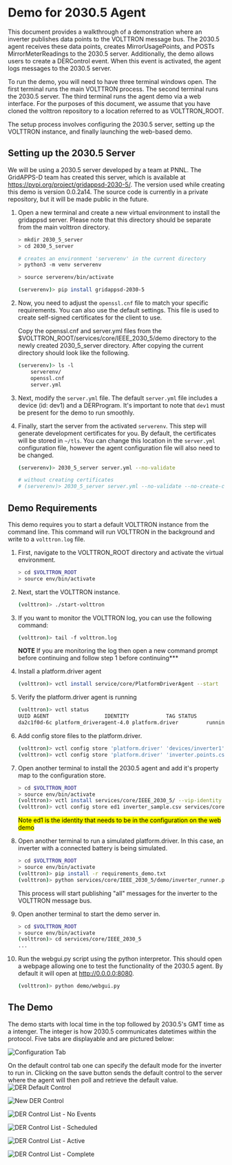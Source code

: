 
# Demo for 2030.5 Agent #

This document provides a walkthrough of a demonstration where an inverter publishes data points
to the VOLTTRON message bus. The 2030.5 agent receives these data points, creates MirrorUsagePoints,
and POSTs MirrorMeterReadings to the 2030.5 server. Additionally, the demo allows users to create a
DERControl event. When this event is activated, the agent logs messages to the 2030.5 server.

To run the demo, you will need to have three terminal windows open. The first terminal runs the main
VOLTTRON process. The second terminal runs the 2030.5 server. The third terminal runs the agent demo
via a web interface. For the purposes of this document, we assume that you have cloned the volttron
repository to a location referred to as VOLTTRON_ROOT.

The setup process involves configuring the 2030.5 server, setting up the VOLTTRON instance, and
finally launching the web-based demo.

## Setting up the 2030.5 Server ##

We will be using a 2030.5 server developed by a team at PNNL. The GridAPPS-D team has created this
server, which is available at <https://pypi.org/project/gridappsd-2030-5/>.  The version used while
creating this demo is version 0.0.2a14.  The source code is currently in a private repository, but
it will be made public in the future.

1. Open a new terminal and create a new virtual environment to install the gridappsd server. Please
   note that this directory should be separate from the main volttron directory.

    ```bash
    > mkdir 2030_5_server
    > cd 2030_5_server

    # creates an environment 'serverenv' in the current directory
    > python3 -m venv serverenv

    > source serverenv/bin/activate

    (serverenv)> pip install gridappsd-2030-5
    ```

1. Now, you need to adjust the `openssl.cnf` file to match your specific requirements. You can also
   use the default settings. This file is used to create self-signed certificates for the client to
   use.

   Copy the openssl.cnf and server.yml files from the $VOLTTRON_ROOT/services/core/IEEE_2030_5/demo
   directory to the newly created 2030_5_server directory.  After copying the current directory should
   look like the following.

    ```bash
    (serverenv)> ls -l
        serverenv/
        openssl.cnf
        server.yml
    ```

1. Next, modify the `server.yml` file. The default `server.yml` file includes a device (id: dev1) and
   a DERProgram. It's important to note that `dev1` must be present for the demo to run smoothly.

1. Finally, start the server from the activated `serverenv`. This step will generate development
   certificates for you. By default, the certificates will be stored in `~/tls`. You can change this
   location in the `server.yml` configuration file, however the agent configuration file will also need
   to be changed.

    ```bash
    (serverenv)> 2030_5_server server.yml --no-validate

    # without creating certificates
    # (serverenv)> 2030_5_server server.yml --no-validate --no-create-certs
    ```

## Demo Requirements ##

This demo requires you to start a default VOLTTRON instance from the command line. This command will
run VOLTTRON in the background and write to a `volttron.log` file.

1. First, navigate to the VOLTTRON_ROOT directory and activate the virtual environment.

    ```bash
    > cd $VOLTTRON_ROOT
    > source env/bin/activate
    ```

1. Next, start the VOLTTRON instance.

    ```bash
    (volttron)> ./start-volttron
    ```

1. If you want to monitor the VOLTTRON log, you can use the following command:

    ```bash
    (volttron)> tail -f volttron.log
    ```

    **NOTE**
    If you are monitoring the log then open a new command prompt before continuing and follow step 1
    before continuing***

1. Install a platform.driver agent

    ```bash
    (volttron)> vctl install service/core/PlatformDriverAgent --start
    ```

1. Verify the platform.driver agent is running

    ```bash
    (volttron)> vctl status
    UUID AGENT                  IDENTITY            TAG STATUS          HEALTH
    da2c1f0d-6c platform_driveragent-4.0 platform.driver         running [476936]
    ```

1. Add config store files to the platform.driver.

    ```bash
    (volttron)> vctl config store 'platform.driver' 'devices/inverter1' 'demo/devices.inverter1.config'
    (volttron)> vctl config store 'platform.driver' 'inverter.points.csv' 'demo/inverter.points.csv'
    ```

1. Open another terminal to install the 2030.5 agent and add it's property map to the configuration store.

    ```bash
    > cd $VOLTTRON_ROOT
    > source env/bin/activate
    (volttron)> vctl install services/core/IEEE_2030_5/ --vip-identity ed1 --agent-config services/core/IEEE_2030_5/example.config.yml
    (volttron)> vctl config store ed1 inverter_sample.csv services/core/IEEE_2030_5/inverter_sample.csv --csv
    ```

    <mark>Note ed1 is the identity that needs to be in the configuration on the web demo</mark>

1. Open another terminal to run a simulated platform.driver.  In this case, an inverter with a
   connected battery is being simulated.

    ```bash
    > cd $VOLTTRON_ROOT
    > source env/bin/activate
    (volttron)> pip install -r requirements_demo.txt
    (volttron)> python services/core/IEEE_2030_5/demo/inverter_runner.py
    ```

    This process will start publishing "all" messages for the inverter to the VOLTTRON message bus.

1. Open another terminal to start the demo server in.

    ```bash
    > cd $VOLTTRON_ROOT
    > source env/bin/activate
    (volttron)> cd services/core/IEEE_2030_5
    ...
    ```

1. Run the webgui.py script using the python interpretor.  This should open a webpage allowing one
   to test the functionality of the 2030.5 agent.  By default it will open at <http://0.0.0.0:8080>.

    ```bash
    (volttron)> python demo/webgui.py
    ```

## The Demo ##

The demo starts with local time in the top followed by 2030.5's GMT time as a intenger.  The integer
is how 2030.5 communicates datetimes within the protocol.  Five tabs are displayable and are
pictured below:

![Configuration Tab](./demo/images/configuration.png)

On the default control tab one can specify the default mode for the inverter to run in.  Clicking
on the save button sends the default control to the server where the agent will then poll and retrieve
the default value.
![DER Default Control](./demo/images/default_control.png)

![New DER Control](./demo/images/control_entry.png)

![DER Control List - No Events](./demo/images/control_list_no_events.png)

![DER Control List - Scheduled](./demo/images/control_list_scheduled.png)

![DER Control List - Active](./demo/images/control_list_active.png)

![DER Control List - Complete](./demo/images/control_list_complete.png)
